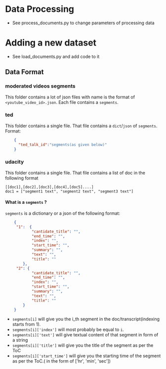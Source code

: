 # Data Processing
- See process_documents.py to change parameters of processing data

# Adding a new dataset
- See load_documents.py and add code to it

## Data Format

### moderated videos segments 

This folder contains a lot of json files with name is the format of `<youtube_video_id>.json`. Each file contains a `segments`.

### ted

This folder contains a single file. That file contains a `dict`/`json` of `segments`.
Format:
```json
    {
      "ted_talk_id":"segments(as given below)"
    }
```


### udacity

This folder contains a single file. That file contains a list of doc in the following format
```
[[doc1],[doc2],[doc3],[doc4],[doc5]....]
doc1 = ["segment1 text", "segment2 text", "segment3 text"]
```

#### What is a `segments` ?

`segments` is a dictionary or a json of the following format:
```json
    {
     "1":  {
            "cantidate_title": "",
            "end_time": "",
            "index": "",
            "start_time": "",
            "summary": "",
            "text": "",
            "title": ""
        },
     "2": {
            "cantidate_title": "",
            "end_time": "",
            "index": "",
            "start_time": "",
            "summary": "",
            "text": "",
            "title": ""
        }
    } 
```

- `segments[i]` will give you the i_th segment in the doc/transcript(indexing starts from 1). 
- `segments[i]['index']` will most probably be equal to `i`. 
- `segments[i]['text']` will give textual content of that segment in form of a string
- `segments[i]['title']` will give you the title of the segment as per the ToC
- `segments[i]['start_time']` will give you the starting time of the segment as per the ToC.( in the form of ['hr', 'min', 'sec'])
